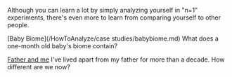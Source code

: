 Although you can learn a lot by simply analyzing yourself in "n=1" experiments, there's even more to learn from comparing yourself to other people.

[Baby Biome](/HowToAnalyze/case studies/babybiome.md) What does a one-month old baby's biome contain?

[Father and me](/CaseStudies/FatherAndSon.md) I've lived apart from my father for more than a decade. How different are we now?


